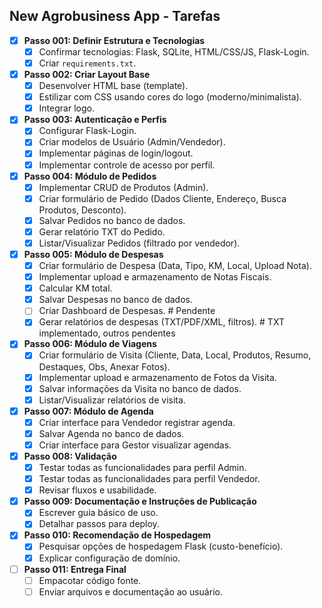 ## New Agrobusiness App - Tarefas

- [X] **Passo 001: Definir Estrutura e Tecnologias**
    - [X] Confirmar tecnologias: Flask, SQLite, HTML/CSS/JS, Flask-Login.
    - [X] Criar `requirements.txt`.
- [X] **Passo 002: Criar Layout Base**
    - [X] Desenvolver HTML base (template).
    - [X] Estilizar com CSS usando cores do logo (moderno/minimalista).
    - [X] Integrar logo.
- [X] **Passo 003: Autenticação e Perfis**
    - [X] Configurar Flask-Login.
    - [X] Criar modelos de Usuário (Admin/Vendedor).
    - [X] Implementar páginas de login/logout.
    - [X] Implementar controle de acesso por perfil.
- [X] **Passo 004: Módulo de Pedidos**
    - [X] Implementar CRUD de Produtos (Admin).
    - [X] Criar formulário de Pedido (Dados Cliente, Endereço, Busca Produtos, Desconto).
    - [X] Salvar Pedidos no banco de dados.
    - [X] Gerar relatório TXT do Pedido.
    - [X] Listar/Visualizar Pedidos (filtrado por vendedor).
- [X] **Passo 005: Módulo de Despesas**
    - [X] Criar formulário de Despesa (Data, Tipo, KM, Local, Upload Nota).
    - [X] Implementar upload e armazenamento de Notas Fiscais.
    - [X] Calcular KM total.
    - [X] Salvar Despesas no banco de dados.
    - [ ] Criar Dashboard de Despesas. # Pendente
    - [X] Gerar relatórios de despesas (TXT/PDF/XML, filtros). # TXT implementado, outros pendentes
- [X] **Passo 006: Módulo de Viagens**
    - [X] Criar formulário de Visita (Cliente, Data, Local, Produtos, Resumo, Destaques, Obs, Anexar Fotos).
    - [X] Implementar upload e armazenamento de Fotos da Visita.
    - [X] Salvar informações da Visita no banco de dados.
    - [X] Listar/Visualizar relatórios de visita.
- [X] **Passo 007: Módulo de Agenda**
    - [X] Criar interface para Vendedor registrar agenda.
    - [X] Salvar Agenda no banco de dados.
    - [X] Criar interface para Gestor visualizar agendas.
- [X] **Passo 008: Validação**
    - [X] Testar todas as funcionalidades para perfil Admin.
    - [X] Testar todas as funcionalidades para perfil Vendedor.
    - [X] Revisar fluxos e usabilidade.
- [X] **Passo 009: Documentação e Instruções de Publicação**
    - [X] Escrever guia básico de uso.
    - [X] Detalhar passos para deploy.
- [X] **Passo 010: Recomendação de Hospedagem**
    - [X] Pesquisar opções de hospedagem Flask (custo-benefício).
    - [X] Explicar configuração de domínio.
- [ ] **Passo 011: Entrega Final**
    - [ ] Empacotar código fonte.
    - [ ] Enviar arquivos e documentação ao usuário.

